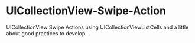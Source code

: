 # UICollectionView-Swipe-Action
UICollectionView Swipe Actions using UICollectionViewListCells and a little about good practices to develop.
